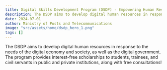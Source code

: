 ```yaml
---
title: Digital Skills Development Program (DSDP) - Empowering Human Resource Developmen
description: The DSDP aims to develop digital human resources in response to the needs of the digital economy and society, as well as the digital government. The program provides interest-free scholarships to students, trainees, and civil servants in public and private institutions, along with free consultations!
date: 2024-07-01
author: Ministry of Posts and Telecommunications
image: "src/assets/home/dsdp_hero_1.png"
tags: []
---
```


The DSDP aims to develop digital human resources in response to the needs of the digital economy and society, as well as the digital government. The program provides interest-free scholarships to students, trainees, and civil servants in public and private institutions, along with free consultations!